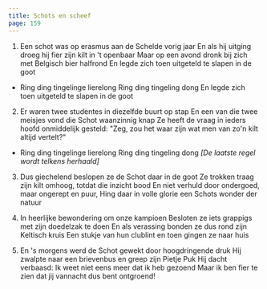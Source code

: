 ```yaml
---
title: Schots en scheef
page: 159
---  
```


1.  Een schot was op erasmus aan de Schelde vorig jaar
En als hij uitging droeg hij fier zijn kilt in 't openbaar 
Maar op een avond dronk bij zich met Belgisch bier halfrond
En legde zich toen uitgeteld te slapen in de goot

- Ring ding tingelinge lierelong
Ring ding tingeling dong
En legde zich toen uitgeteld te slapen in de goot


2. Er waren twee studentes in diezelfde buurt op stap
En een van die twee meisjes vond die Schot waanzinnig knap
Ze heeft de vraag in ieders hoofd onmiddelijk gesteld: 
"Zeg, zou het waar zijn wat men van zo'n kilt altijd vertelt?"


- Ring ding tingelinge lierelong
Ring ding tingeling dong
_[De laatste regel wordt telkens herhaald]_


3. Dus giechelend beslopen ze de Schot daar in de goot
Ze trokken traag zijn kilt omhoog, totdat die inzicht bood
En niet verhuld door ondergoed, maar ongerept en puur,
Hing daar in volle glorie een Schots wonder der natuur


4. In heerlijke bewondering om onze kampioen
Besloten ze iets grappigs met zijn doedelzak te doen
En als verassing bonden ze dus rond zijn Keltisch kruis
Een stukje van hun clublint en toen gingen ze naar huis


5. En 's morgens werd de Schot gewekt door hoogdringende druk
Hij zwalpte naar een brievenbus en greep zijn Pietje Puk
Hij dacht verbaasd: Ik weet niet eens meer dat ik heb gezoend
Maar ik ben fier te zien dat jij vannacht dus bent ontgroend!